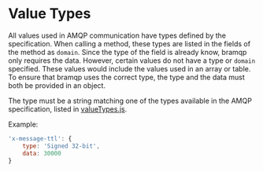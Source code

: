# Value Types

All values used in AMQP communication have types defined by the specification. When calling a method, these types are listed in the fields of the method as `domain`. Since the type of the field is already know, bramqp only requires the data. However, certain values do not have a type or `domain` specified. These values would include the values used in an array or table. To ensure that bramqp uses the correct type, the type and the data must both be provided in an object.

The type must be a string matching one of the types available in the AMQP specification, listed in [valueTypes.js](../lib/valueTypes.js).

Example:

```javascript
'x-message-ttl': {
	type: 'Signed 32-bit',
	data: 30000
}
```
